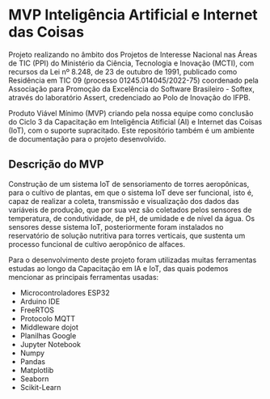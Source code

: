 # MVP Inteligência Artificial e Internet das Coisas

Projeto realizando no âmbito dos Projetos de Interesse Nacional nas Áreas de TIC (PPI) do Ministério da Ciência, Tecnologia e Inovação (MCTI), com recursos da Lei nº 8.248, de 23 de outubro de 1991, publicado como Residência em TIC 09 (processo 01245.014045/2022-75) coordenado pela Associação para Promoção da Excelência do Software Brasileiro - Softex, através do laboratório Assert, credenciado ao Polo de Inovação do IFPB.

Produto Viável Mínimo (MVP) criando pela nossa equipe como conclusão do Ciclo 3 da Capacitação em Inteligência Atificial (AI) e Internet das Coisas (IoT), com o suporte supracitado. Este repositório também é um ambiente de documentação para o projeto desenvolvido. 

## Descrição do MVP

Construção de um sistema IoT de sensoriamento de torres aeropônicas, para o cultivo de plantas, em que o sistema IoT deve ser funcional, isto é, capaz de realizar a coleta, transmissão e visualização dos dados das variáveis de produção, que por sua vez são coletados pelos sensores de temperatura, de condutividade, de pH, de umidade e de nível da água. Os sensores desse sistema IoT, posteriormente foram instalados no reservatório de solução nutritiva para torres verticais, que sustenta um processo funcional de cultivo aeropônico de alfaces.

Para o desenvolvimento deste projeto foram utilizadas muitas ferramentas estudas ao longo da Capacitação em IA e IoT, das quais podemos mencionar as principais ferramentas usadas:
<ul>
    <li> Microcontroladores ESP32 </li>
    <li> Arduino IDE </li>
    <li> FreeRTOS </li>
    <li> Protocolo MQTT </li>
    <li> Middleware dojot </li>
    <li> Planilhas Google </li>
    <li> Jupyter Notebook </li>
    <li> Numpy </li>
    <li> Pandas </li>
    <li> Matplotlib </li>
    <li> Seaborn </li>
    <li> Scikit-Learn </li>
</ul>

